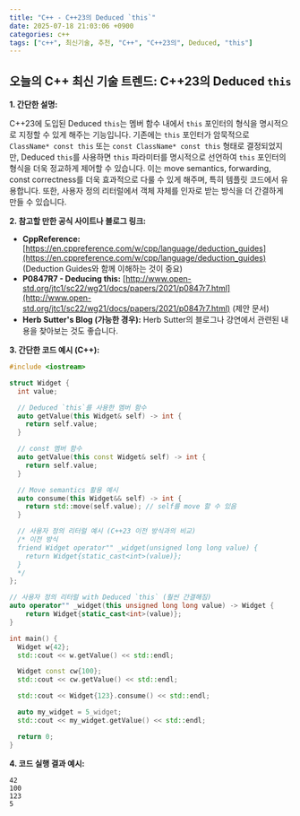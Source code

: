 ```yaml
---
title: "C++ - C++23의 Deduced `this`"
date: 2025-07-18 21:03:06 +0900
categories: c++
tags: ["c++", 최신기술, 추천, "C++", "C++23의", Deduced, "this"]
---
```


## 오늘의 C++ 최신 기술 트렌드: **C++23의 Deduced `this`**

**1. 간단한 설명:**

C++23에 도입된 Deduced `this`는 멤버 함수 내에서 `this` 포인터의 형식을 명시적으로 지정할 수 있게 해주는 기능입니다. 기존에는 `this` 포인터가 암묵적으로 `ClassName* const this` 또는 `const ClassName* const this` 형태로 결정되었지만, Deduced `this`를 사용하면 `this` 파라미터를 명시적으로 선언하여 `this` 포인터의 형식을 더욱 정교하게 제어할 수 있습니다. 이는 move semantics, forwarding, const correctness를 더욱 효과적으로 다룰 수 있게 해주며, 특히 템플릿 코드에서 유용합니다. 또한, 사용자 정의 리터럴에서 객체 자체를 인자로 받는 방식을 더 간결하게 만들 수 있습니다.

**2. 참고할 만한 공식 사이트나 블로그 링크:**

*   **CppReference:** [https://en.cppreference.com/w/cpp/language/deduction_guides](https://en.cppreference.com/w/cpp/language/deduction_guides) (Deduction Guides와 함께 이해하는 것이 중요)
*   **P0847R7 - Deducing this:** [http://www.open-std.org/jtc1/sc22/wg21/docs/papers/2021/p0847r7.html](http://www.open-std.org/jtc1/sc22/wg21/docs/papers/2021/p0847r7.html) (제안 문서)
*   **Herb Sutter's Blog (가능한 경우):** Herb Sutter의 블로그나 강연에서 관련된 내용을 찾아보는 것도 좋습니다.

**3. 간단한 코드 예시 (C++):**

```cpp
#include <iostream>

struct Widget {
  int value;

  // Deduced `this`를 사용한 멤버 함수
  auto getValue(this Widget& self) -> int {
    return self.value;
  }

  // const 멤버 함수
  auto getValue(this const Widget& self) -> int {
    return self.value;
  }

  // Move semantics 활용 예시
  auto consume(this Widget&& self) -> int {
    return std::move(self.value); // self를 move 할 수 있음
  }

  // 사용자 정의 리터럴 예시 (C++23 이전 방식과의 비교)
  /* 이전 방식
  friend Widget operator"" _widget(unsigned long long value) {
    return Widget{static_cast<int>(value)};
  }
  */
};

// 사용자 정의 리터럴 with Deduced `this` (훨씬 간결해짐)
auto operator"" _widget(this unsigned long long value) -> Widget {
    return Widget{static_cast<int>(value)};
}

int main() {
  Widget w{42};
  std::cout << w.getValue() << std::endl;

  Widget const cw{100};
  std::cout << cw.getValue() << std::endl;

  std::cout << Widget{123}.consume() << std::endl;

  auto my_widget = 5_widget;
  std::cout << my_widget.getValue() << std::endl;

  return 0;
}
```

**4. 코드 실행 결과 예시:**

```
42
100
123
5
```

